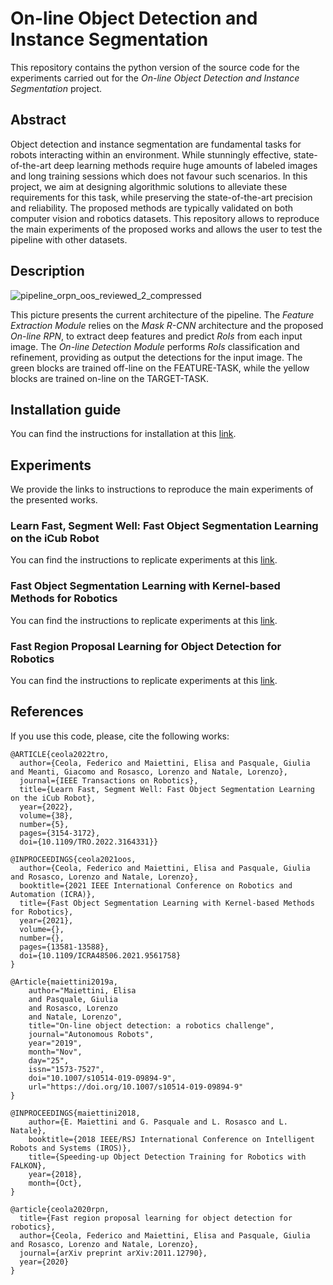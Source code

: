 

# On-line Object Detection and Instance Segmentation

This repository contains the python version of the source code for the experiments carried out for the *On-line Object Detection and Instance Segmentation* project.

## Abstract
Object detection and instance segmentation are fundamental tasks for robots interacting within an environment. While stunningly effective, state-of-the-art deep learning methods require huge amounts of labeled images and long training sessions which does not favour such scenarios. In this project, we aim at designing algorithmic solutions to alleviate these requirements for this task, while preserving the state-of-the-art precision and reliability.
The proposed methods are typically validated on both computer vision and robotics datasets. This repository allows to reproduce the main experiments of the proposed works and allows the user to test the pipeline with other datasets.

## Description

![pipeline_orpn_oos_reviewed_2_compressed](https://user-images.githubusercontent.com/32268209/149495420-b84dfdcf-8263-4be3-b6a3-9e1dd7f7b3b5.png)

This picture presents the current architecture of the pipeline. The *Feature Extraction Module* relies on the *Mask R-CNN* architecture and the proposed *On-line RPN*, to extract deep features and predict *RoIs* from each input image. The *On-line Detection Module* performs *RoIs* classification and refinement, providing as output the detections for the input image. The green blocks are trained off-line on the FEATURE-TASK, while the yellow blocks are trained on-line on the TARGET-TASK.

## Installation guide
You can find the instructions for installation at this [link](https://github.com/hsp-iit/online-detection/blob/master/INSTALLATION_GUIDE.md).

## Experiments
We provide the links to instructions to reproduce the main experiments of the presented works.

### Learn Fast, Segment Well: Fast Object Segmentation Learning on the iCub Robot
You can find the instructions to replicate experiments at this [link](https://github.com/hsp-iit/online-detection/blob/master/ONLINE_RPN_DET_SEGM_EXP.md).

### Fast Object Segmentation Learning with Kernel-based Methods for Robotics
You can find the instructions to replicate experiments at this [link](https://github.com/hsp-iit/online-detection/blob/master/ONLINE_SEGMENTATION_EXP.md).

### Fast Region Proposal Learning for Object Detection for Robotics
You can find the instructions to replicate experiments at this [link](https://github.com/hsp-iit/online-detection/blob/master/ONLINE_RPN_EXP.md).

## References
If you use this code, please, cite the following works:

```
@ARTICLE{ceola2022tro,
  author={Ceola, Federico and Maiettini, Elisa and Pasquale, Giulia and Meanti, Giacomo and Rosasco, Lorenzo and Natale, Lorenzo},
  journal={IEEE Transactions on Robotics}, 
  title={Learn Fast, Segment Well: Fast Object Segmentation Learning on the iCub Robot}, 
  year={2022},
  volume={38},
  number={5},
  pages={3154-3172},
  doi={10.1109/TRO.2022.3164331}}
```
```
@INPROCEEDINGS{ceola2021oos,
  author={Ceola, Federico and Maiettini, Elisa and Pasquale, Giulia and Rosasco, Lorenzo and Natale, Lorenzo},
  booktitle={2021 IEEE International Conference on Robotics and Automation (ICRA)}, 
  title={Fast Object Segmentation Learning with Kernel-based Methods for Robotics}, 
  year={2021},
  volume={},
  number={},
  pages={13581-13588},
  doi={10.1109/ICRA48506.2021.9561758}
}
```
```
@Article{maiettini2019a,
	author="Maiettini, Elisa
	and Pasquale, Giulia
	and Rosasco, Lorenzo
	and Natale, Lorenzo",
	title="On-line object detection: a robotics challenge",
	journal="Autonomous Robots",
	year="2019",
	month="Nov",
	day="25",
	issn="1573-7527",
	doi="10.1007/s10514-019-09894-9",
	url="https://doi.org/10.1007/s10514-019-09894-9"
}
```
```
@INPROCEEDINGS{maiettini2018,
	author={E. Maiettini and G. Pasquale and L. Rosasco and L. Natale},
	booktitle={2018 IEEE/RSJ International Conference on Intelligent Robots and Systems (IROS)},
	title={Speeding-up Object Detection Training for Robotics with FALKON},
	year={2018},
	month={Oct},
}
```
```
@article{ceola2020rpn,
  title={Fast region proposal learning for object detection for robotics},
  author={Ceola, Federico and Maiettini, Elisa and Pasquale, Giulia and Rosasco, Lorenzo and Natale, Lorenzo},
  journal={arXiv preprint arXiv:2011.12790},
  year={2020}
}
```
